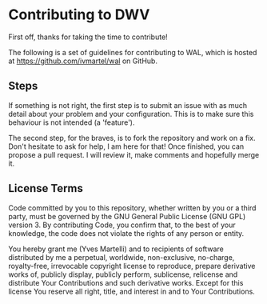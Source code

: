 Contributing to DWV
===================

First off, thanks for taking the time to contribute!

The following is a set of guidelines for contributing to WAL,
which is hosted at https://github.com/ivmartel/wal on GitHub.

Steps
-----
If something is not right, the first step is to submit an issue with as much detail
about your problem and your configuration. This is to make sure this behaviour is not
intended (a 'feature').

The second step, for the braves, is to fork the repository and work on a fix. Don't hesitate
to ask for help, I am here for that! Once finished, you can propose a pull request. I will review
it, make comments and hopefully merge it.

License Terms
-------------
Code committed by you to this repository, whether written by you or a third party, must be
governed by the GNU General Public License (GNU GPL) version 3. By contributing Code, 
you confirm that, to the best of your knowledge, the code does not violate the
rights of any person or entity.

You hereby grant me (Yves Martelli) and to recipients of software distributed by me
a perpetual, worldwide, non-exclusive, no-charge, royalty-free, irrevocable copyright 
license to reproduce, prepare derivative works of, publicly display, publicly perform, 
sublicense, relicense and distribute Your Contributions and such derivative works. Except for this license 
You reserve all right, title, and interest in and to Your Contributions.

